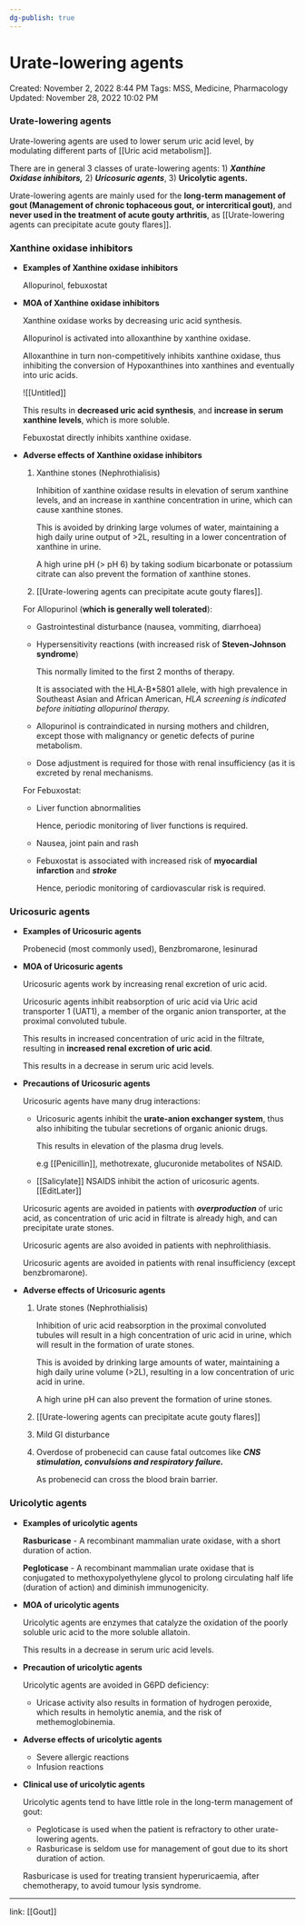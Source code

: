 ```yaml
---
dg-publish: true
---
```


# Urate-lowering agents

Created: November 2, 2022 8:44 PM
Tags: MSS, Medicine, Pharmacology
Updated: November 28, 2022 10:02 PM

### Urate-lowering agents

Urate-lowering agents are used to lower serum uric acid level, by modulating different parts of [[Uric acid metabolism]].

There are in general 3 classes of urate-lowering agents: 1) *****************************Xanthine Oxidase inhibitors,***************************** 2) *****************Uricosuric agents*****************, 3) ******************Uricolytic agents.******************

Urate-lowering agents are mainly used for the **************long-term management of gout (Management of chronic tophaceous gout, or intercritical gout)**************, and **************************************never used in the treatment of acute gouty arthritis**************************************, as [[Urate-lowering agents can precipitate acute gouty flares]].

### Xanthine oxidase inhibitors

- ****************************Examples of Xanthine oxidase inhibitors****************************
    
    Allopurinol, febuxostat
    
- **************************************************************************************************************************MOA of Xanthine oxidase inhibitors**************************************************************************************************************************
    
    Xanthine oxidase works by decreasing uric acid synthesis.
    
    Allopurinol is activated into alloxanthine by xanthine oxidase.
    
    Alloxanthine in turn non-competitively inhibits xanthine oxidase, thus inhibiting the conversion of Hypoxanthines into xanthines and eventually into uric acids.
    
    ![[Untitled]]
    
    This results in **decreased uric acid synthesis**, and **increase in serum xanthine levels**, which is more soluble.
    
    Febuxostat directly inhibits xanthine oxidase.
    
- ********************************************************************************************Adverse effects of Xanthine oxidase inhibitors********************************************************************************************
    1. Xanthine stones (Nephrothialisis)
        
        Inhibition of xanthine oxidase results in elevation of serum xanthine levels, and an increase in xanthine concentration in urine, which can cause xanthine stones.
        
        This is avoided by drinking large volumes of water, maintaining a high daily urine output of >2L, resulting in a lower concentration of xanthine in urine.
        
        A high urine pH (> pH 6) by taking sodium bicarbonate or potassium citrate can also prevent the formation of xanthine stones.
        
    2. [[Urate-lowering agents can precipitate acute gouty flares]].
    
    For Allopurinol (**********************************which is generally well tolerated**********************************):
    
    - Gastrointestinal disturbance (nausea, vommiting, diarrhoea)
    - Hypersensitivity reactions (with increased risk of **Steven-Johnson syndrome**)
        
        This normally limited to the first 2 months of therapy.
        
        It is associated with the HLA-B*5801 allele, with high prevalence in Southeast Asian and African American, *HLA screening is indicated before initiating allopurinol therapy.*
        
    - Allopurinol is contraindicated in nursing mothers and children, except those with malignancy or genetic defects of purine metabolism.
    - Dose adjustment is required for those with renal insufficiency (as it is excreted by renal mechanisms.
    
    For Febuxostat:
    
    - Liver function abnormalities
        
        Hence, periodic monitoring of liver functions is required.
        
    - Nausea, joint pain and rash
    - Febuxostat is associated with increased risk of ****************myocardial infarction**************** and *******stroke*******
        
        Hence, periodic monitoring of cardiovascular risk is required.
        

### Uricosuric agents

- **Examples of Uricosuric agents**
    
    Probenecid (most commonly used), Benzbromarone, lesinurad
    
- ************************************MOA of Uricosuric agents************************************
    
    Uricosuric agents work by increasing renal excretion of uric acid.
    
    Uricosuric agents inhibit reabsorption of uric acid via Uric acid transporter 1 (UAT1), a member of the organic anion transporter, at the proximal convoluted tubule.
    
    This results in increased concentration of uric acid in the filtrate, resulting in ******************************************************************************************************increased renal excretion of uric acid******************************************************************************************************.
    
    This results in a decrease in serum uric acid levels.
    
- ****************************************************************Precautions of Uricosuric agents****************************************************************
    
    Uricosuric agents have many drug interactions:
    
    - Uricosuric agents inhibit the ******urate-anion exchanger system******, thus also inhibiting the tubular secretions of organic anionic drugs.
        
        This results in elevation of the plasma drug levels.
        
        e.g [[Penicillin]], methotrexate, glucuronide metabolites of NSAID.
        
    - [[Salicylate]] NSAIDS inhibit the action of uricosuric agents. [[EditLater]]
    
    Uricosuric agents are avoided in patients with ***************overproduction*************** of uric acid, as concentration of uric acid in filtrate is already high, and can precipitate urate stones.
    
    Uricosuric agents are also avoided in patients with nephrolithiasis.
    
    Uricosuric agents are avoided in patients with renal insufficiency (except benzbromarone).
    
- ************************************************************************Adverse effects of Uricosuric agents************************************************************************
    1. Urate stones (Nephrothialisis)
        
        Inhibition of uric acid reabsorption in the proximal convoluted tubules will result in a high concentration of uric acid in urine, which will result in the formation of urate stones.
        
        This is avoided by drinking large amounts of water, maintaining a high daily urine volume (>2L), resulting in a low concentration of uric acid in urine.
        
        A high urine pH can also prevent the formation of urine stones.
        
    2. [[Urate-lowering agents can precipitate acute gouty flares]]
    3. Mild GI disturbance
    4. Overdose of probenecid can cause fatal outcomes like *****************************************************CNS stimulation, convulsions and respiratory failure.*****************************************************
        
        As probenecid can cross the blood brain barrier.
        

### Uricolytic agents

- **********************************************************Examples of uricolytic agents**********************************************************
    
    **Rasburicase** - A recombinant mammalian urate oxidase, with a short duration of action.
    
    **Pegloticase** - A recombinant mammalian urate oxidase that is conjugated to methoxypolyethylene glycol to prolong circulating half life (duration of action) and diminish immunogenicity.
    
- ************MOA of uricolytic agents************
    
    Uricolytic agents are enzymes that catalyze the oxidation of the poorly soluble uric acid to the more soluble allatoin.
    
    This results in a decrease in serum uric acid levels.
    
- **************************************************************Precaution of uricolytic agents**************************************************************
    
    Uricolytic agents are avoided in G6PD deficiency:
    
    - Uricase activity also results in formation of hydrogen peroxide, which results in hemolytic anemia, and the risk of methemoglobinemia.
- ********************************************************************Adverse effects of uricolytic agents********************************************************************
    - Severe allergic reactions
    - Infusion reactions
- ******************************************************************Clinical use of uricolytic agents******************************************************************
    
    Uricolytic agents tend to have little role in the long-term management of gout:
    
    - Pegloticase is used when the patient is refractory to other urate-lowering agents.
    - Rasburicase is seldom use for management of gout due to its short duration of action.
    
    Rasburicase is used for treating transient hyperuricaemia, after chemotherapy, to avoid tumour lysis syndrome.
    

---

link: [[Gout]]